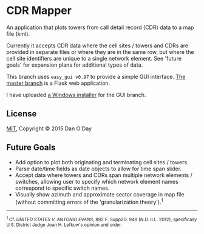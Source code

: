 # CDR Mapper

An application that plots towers from call detail record (CDR) data to a map file (kml).

Currently it accepts CDR data where the cell sites / towers and CDRs are provided in separate files or where they are in the same row, but where the cell site identifiers are unique to a single network element. See 'future goals' for expansion plans for additional types of data.

This branch uses `easy_gui v0.97` to provide a simple GUI interface. [The master branch](https://github.com/danzek/cdr-mapper/tree/master) is a Flask web application.

I have uploaded [a Windows installer](https://github.com/danzek/cdr-mapper/tree/gui/installer) for the GUI branch.

## License

[MIT](https://github.com/danzek/cdr-mapper/blob/master/LICENSE), Copyright &copy; 2015 Dan O'Day

## Future Goals

 - Add option to plot both originating and terminating cell sites / towers.
 - Parse date/time fields as date objects to allow for time span slider.
 - Accept data where towers and CDRs span multiple network elements / switches, allowing user to specify which network element names correspond to specific switch names.
 - Visually show azimuth and approximate sector coverage in map file (without committing errors of the 'granularization theory').<sup>1</sup>

----------------------------

<sub><sup>1</sup> Cf. *UNITED STATES V. ANTONIO EVANS*, 892 F. Supp2D. 949 (N.D. ILL. 2012), specifically U.S. District Judge Joan H. Lefkow's opinion and order.</sub>
